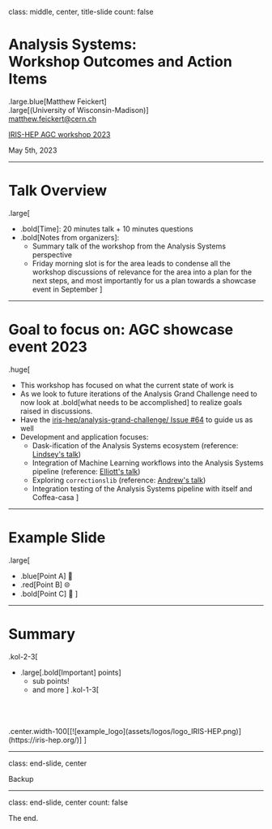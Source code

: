 class: middle, center, title-slide
count: false

# Analysis Systems: <br>Workshop Outcomes and Action Items
.large.blue[Matthew Feickert]<br>
.large[(University of Wisconsin-Madison)]
<br>
[matthew.feickert@cern.ch](mailto:matthew.feickert@cern.ch)

[IRIS-HEP AGC workshop 2023](https://indico.cern.ch/event/1260431/contributions/5315157/)

May 5th, 2023

---
# Talk Overview

.large[
* .bold[Time]: 20 minutes talk + 10 minutes questions
* .bold[Notes from organizers]:
   - Summary talk of the workshop from the Analysis Systems perspective
   - Friday morning slot is for the area leads to condense all the workshop discussions of relevance for the area into a plan for the next steps, and most importantly for us a plan towards a showcase event in September
]

---
# Goal to focus on: AGC showcase event 2023

.huge[
* This workshop has focused on what the current state of work is
* As we look to future iterations of the Analysis Grand Challenge need to now look at .bold[what needs to be accomplished] to realize goals raised in discussions.
* Have the [iris-hep/analysis-grand-challenge/ Issue #64](https://github.com/iris-hep/analysis-grand-challenge/issues/64) to guide us as well
* Development and application focuses:
   - Dask-ification of the Analysis Systems ecosystem (reference: [Lindsey's talk](https://indico.cern.ch/event/1260431/contributions/5315181/))
   - Integration of Machine Learning workflows into the Analysis Systems pipeline (reference: [Elliott's talk](https://indico.cern.ch/event/1260431/contributions/5315191/))
   - Exploring `correctionslib` (reference: [Andrew's talk](https://indico.cern.ch/event/1260431/contributions/5315192/))
   - Integration testing of the Analysis Systems pipeline with itself and Coffea-casa
]

---
# Example Slide

.large[
- .blue[Point A] 🎉
- .red[Point B] 🌐
- .bold[Point C] 🚀
]

---
# Summary
.kol-2-3[
- .large[.bold[Important] points]
   - sub points!
   - and more
]
.kol-1-3[
<br>
<br>
<br>
.center.width-100[[![example_logo](assets/logos/logo_IRIS-HEP.png)](https://iris-hep.org/)]
]

---
class: end-slide, center

Backup


---

class: end-slide, center
count: false

The end.
